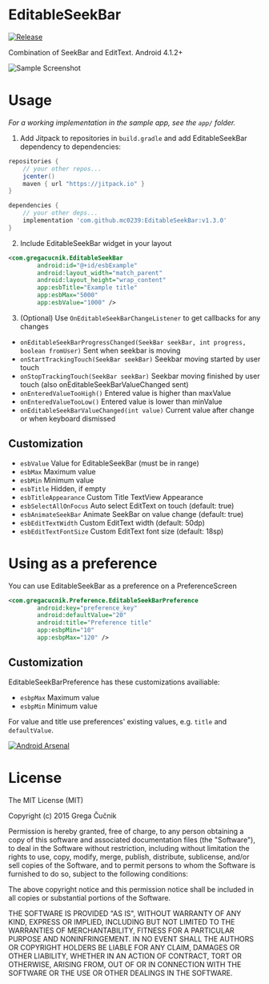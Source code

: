 # EditableSeekBar

[![Release](https://jitpack.io/v/mc0239/EditableSeekBar.svg)](https://jitpack.io/#mc0239/EditableSeekBar)

Combination of SeekBar and EditText. Android 4.1.2+

![Sample Screenshot](https://raw.githubusercontent.com/gregacucnik/EditableSeekBar/master/editableseekbar2.gif)

# Usage
*For a working implementation in the sample app, see the `app/` folder.*

1. Add Jitpack to repositories in `build.gradle` and add EditableSeekBar dependency to dependencies:
```gradle
repositories {
    // your other repos...
    jcenter()
    maven { url "https://jitpack.io" }
}

dependencies {
    // your other deps...
    implementation 'com.github.mc0239:EditableSeekBar:v1.3.0'
}
```
            
2. Include EditableSeekBar widget in your layout
    
```xml
<com.gregacucnik.EditableSeekBar
        android:id="@+id/esbExample"
        android:layout_width="match_parent"
        android:layout_height="wrap_content"
        app:esbTitle="Example title"
        app:esbMax="5000"
        app:esbValue="1000" />
```

3. (Optional) Use `OnEditableSeekBarChangeListener` to get callbacks for any changes
 * `onEditableSeekBarProgressChanged(SeekBar seekBar, int progress, boolean fromUser)` Sent when seekbar is moving
 * `onStartTrackingTouch(SeekBar seekBar)` Seekbar moving started by user touch
 * `onStopTrackingTouch(SeekBar seekBar)` Seekbar moving finished by user touch (also onEditableSeekBarValueChanged sent)
 * `onEnteredValueTooHigh()` Entered value is higher than maxValue
 * `onEnteredValueTooLow()` Entered value is lower than minValue
 * `onEditableSeekBarValueChanged(int value)` Current value after change or when keyboard dismissed

## Customization

 * `esbValue` Value for EditableSeekBar (must be in range)
 * `esbMax` Maximum value
 * `esbMin` Minimum value
 * `esbTitle` Hidden, if empty
 * `esbTitleAppearance` Custom Title TextView Appearance
 * `esbSelectAllOnFocus` Auto select EditText on touch (default: true)
 * `esbAnimateSeekBar` Animate SeekBar on value change (default: true)
 * `esbEditTextWidth` Custom EditText width (default: 50dp)
 * `esbEditTextFontSize` Custom EditText font size (default: 18sp)
 
# Using as a preference

You can use EditableSeekBar as a preference on a PreferenceScreen

```xml
<com.gregacucnik.Preference.EditableSeekBarPreference
        android:key="preference_key"
        android:defaultValue="20"
        android:title="Preference title"
        app:esbpMin="10"
        app:esbpMax="120" />
```

## Customization

EditableSeekBarPreference has these customizations availiable: 

 * `esbpMax` Maximum value
 * `esbpMin` Minimum value

For value and title use preferences' existing values, e.g. `title` and `defaultValue`.

[![Android Arsenal](https://img.shields.io/badge/Android%20Arsenal-EditableSeekBar-brightgreen.svg?style=flat)](http://android-arsenal.com/details/1/2888)

License
=======
The MIT License (MIT)

Copyright (c) 2015 Grega Čučnik

Permission is hereby granted, free of charge, to any person obtaining a copy
of this software and associated documentation files (the "Software"), to deal
in the Software without restriction, including without limitation the rights
to use, copy, modify, merge, publish, distribute, sublicense, and/or sell
copies of the Software, and to permit persons to whom the Software is
furnished to do so, subject to the following conditions:

The above copyright notice and this permission notice shall be included in all
copies or substantial portions of the Software.

THE SOFTWARE IS PROVIDED "AS IS", WITHOUT WARRANTY OF ANY KIND, EXPRESS OR
IMPLIED, INCLUDING BUT NOT LIMITED TO THE WARRANTIES OF MERCHANTABILITY,
FITNESS FOR A PARTICULAR PURPOSE AND NONINFRINGEMENT. IN NO EVENT SHALL THE
AUTHORS OR COPYRIGHT HOLDERS BE LIABLE FOR ANY CLAIM, DAMAGES OR OTHER
LIABILITY, WHETHER IN AN ACTION OF CONTRACT, TORT OR OTHERWISE, ARISING FROM,
OUT OF OR IN CONNECTION WITH THE SOFTWARE OR THE USE OR OTHER DEALINGS IN THE
SOFTWARE.
